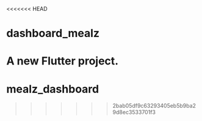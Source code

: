 <<<<<<< HEAD
# dashboard_mealz

A new Flutter project.
=======
# mealz_dashboard
>>>>>>> 2bab05df9c63293405eb5b9ba29d8ec3533701f3
